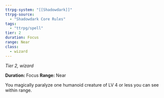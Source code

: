 ```yaml
---
ttrpg-system: "[[Shadowdark]]"
ttrpg-source: 
  - "Shadowdark Core Rules"
tags:
  - "ttrpg/spell"
tier: 2
duration: Focus
range: Near
class:
  - wizard
---
```

*Tier 2, wizard*

**Duration:** Focus
**Range:** Near

You magically paralyze one humanoid creature of LV 4 or less you can see within range.
